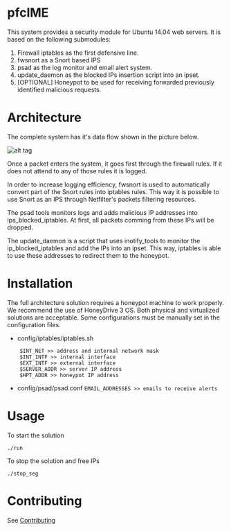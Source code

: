 # pfcIME

This system provides a security module for Ubuntu 14.04 web servers. It is based on the following submodules:

1. Firewall iptables as the first defensive line.
2. fwsnort as a Snort based IPS
3. psad as the log monitor and email alert system.
4. update_daemon as the blocked IPs insertion script into an ipset.
5. [OPTIONAL] Honeypot to be used for receiving forwarded previously identified malicious requests.

# Architecture

The complete system has it's data flow shown in the picture below.

![alt tag](http://url/to/img.png)

Once a packet enters the system, it goes first through the firewall rules. If it does not attend to any of those rules it is logged.

In order to increase logging efficiency, fwsnort is used to automatically convert part of the Snort rules into iptables rules. This way it is possible to use Snort as an IPS through Netfilter's packets filtering resources.

The psad tools monitors logs and adds malicious IP addresses into ips_blocked_iptables. At first, all packets comming from these IPs will be dropped.

The update_daemon is a script that uses inotify_tools to monitor the ip_blocked_iptables and add the IPs into an ipset. This way, iptables is able to use these addresses to redirect them to the honeypot.

# Installation

The full architecture solution requires a honeypot machine to work properly. We recommend the use of HoneyDrive 3 OS. Both physical and virtualized solutions are acceptable. Some configurations must be manually set in the configuration files.

* config/iptables/iptables.sh
```
	$INT_NET >> address and internal network mask
	$INT_INTF >> internal interface
	$EXT_INTF >> external interface
	$SERVER_ADDR >> server IP address
	$HPT_ADDR >> honeypot IP address
```
* config/psad/psad.conf
`EMAIL_ADDRESSES >> emails to receive alerts`

# Usage

To start the solution

`./run`

To stop the solution and free IPs

`./stop_seg`

# Contributing

See [Contributing](docs/CONTRIBUTING.md)
